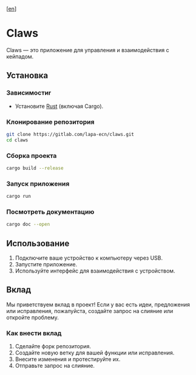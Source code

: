 [[en](./README.md)]

# Claws
Claws — это приложение для управления и взаимодействия с кейпадом.

## Установка
### Зависимостиr
- Установите [Rust](https://www.rust-lang.org/tools/install) (включая Cargo).

### Клонирование репозитория
```bash
git clone https://gitlab.com/lapa-ecn/claws.git
cd claws
```

### Сборка проекта
```bash
cargo build --release
```

### Запуск приложения
```bash
cargo run
```

### Посмотреть документацию

```bash
cargo doc --open
```

## Использование
1. Подключите ваше устройство к компьютеру через USB.
2. Запустите приложение.
3. Используйте интерфейс для взаимодействия с устройством.

## Вклад
Мы приветствуем вклад в проект! Если у вас есть идеи, предложения или исправления, пожалуйста, создайте запрос на слияние или откройте проблему.

### Как внести вклад
1. Сделайте форк репозитория.
2. Создайте новую ветку для вашей функции или исправления.
3. Внесите изменения и протестируйте их.
4. Отправьте запрос на слияние.
